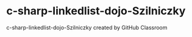 # c-sharp-linkedlist-dojo-Szilniczky
c-sharp-linkedlist-dojo-Szilniczky created by GitHub Classroom
